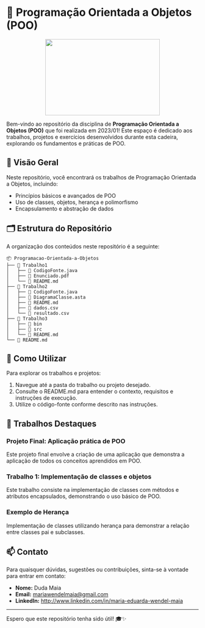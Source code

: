 # 📘 Programação Orientada a Objetos (POO)

<div align="center">
<img width="300" height="200" src="https://i.pinimg.com/originals/e7/26/c7/e726c74ac081eed50feee1433d12c998.gif">
</div>

Bem-vindo ao repositório da disciplina de **Programação Orientada a Objetos (POO)** que foi realizada em 2023/01! Este espaço é dedicado aos trabalhos, projetos e exercícios desenvolvidos durante esta cadeira, explorando os fundamentos e práticas de POO.

## 🌟 Visão Geral

Neste repositório, você encontrará os trabalhos de Programação Orientada a Objetos, incluindo:

- Princípios básicos e avançados de POO
- Uso de classes, objetos, herança e polimorfismo
- Encapsulamento e abstração de dados

## 🗂️ Estrutura do Repositório

A organização dos conteúdos neste repositório é a seguinte:

```
📦 Programacao-Orientada-a-Objetos
├── 📁 Trabalho1
│   ├── 📄 CodigoFonte.java
│   ├── 📄 Enunciado.pdf
│   └── 📄 README.md
├── 📁 Trabalho2
│   ├── 📄 CodigoFonte.java
│   ├── 📄 DiagramaClasse.asta
│   ├── 📄 README.md
│   ├── 📄 dados.csv
│   └── 📄 resultado.csv
├── 📁 Trabalho3
│   ├── 📄 bin
│   ├── 📄 src
│   └── 📄 README.md
└── 📄 README.md
```

## 🔧 Como Utilizar

Para explorar os trabalhos e projetos:

1. Navegue até a pasta do trabalho ou projeto desejado.
2. Consulte o README.md para entender o contexto, requisitos e instruções de execução.
3. Utilize o código-fonte conforme descrito nas instruções.

## 🚀 Trabalhos Destaques

### Projeto Final: Aplicação prática de POO
Este projeto final envolve a criação de uma aplicação que demonstra a aplicação de todos os conceitos aprendidos em POO.

### Trabalho 1: Implementação de classes e objetos
Este trabalho consiste na implementação de classes com métodos e atributos encapsulados, demonstrando o uso básico de POO.

### Exemplo de Herança
Implementação de classes utilizando herança para demonstrar a relação entre classes pai e subclasses.

## 📫 Contato

Para quaisquer dúvidas, sugestões ou contribuições, sinta-se à vontade para entrar em contato:

- **Nome:** Duda Maia
- **Email:** mariawendelmaia@gmail.com
- **LinkedIn:** http://www.linkedin.com/in/maria-eduarda-wendel-maia

---

Espero que este repositório tenha sido útil! 🎓✨
